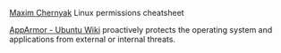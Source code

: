 
[Maxim Chernyak](http://hakunin.com/permissions)
Linux permissions cheatsheet

[AppArmor - Ubuntu Wiki](https://wiki.ubuntu.com/AppArmor)
proactively protects the operating system and applications from external or internal threats.
